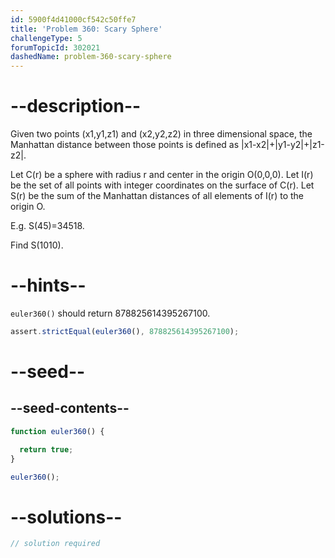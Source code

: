 ```yaml
---
id: 5900f4d41000cf542c50ffe7
title: 'Problem 360: Scary Sphere'
challengeType: 5
forumTopicId: 302021
dashedName: problem-360-scary-sphere
---
```


# --description--

Given two points (x1,y1,z1) and (x2,y2,z2) in three dimensional space, the Manhattan distance between those points is defined as |x1-x2|+|y1-y2|+|z1-z2|.

Let C(r) be a sphere with radius r and center in the origin O(0,0,0). Let I(r) be the set of all points with integer coordinates on the surface of C(r). Let S(r) be the sum of the Manhattan distances of all elements of I(r) to the origin O.

E.g. S(45)=34518.

Find S(1010).

# --hints--

`euler360()` should return 878825614395267100.

```js
assert.strictEqual(euler360(), 878825614395267100);
```

# --seed--

## --seed-contents--

```js
function euler360() {

  return true;
}

euler360();
```

# --solutions--

```js
// solution required
```
